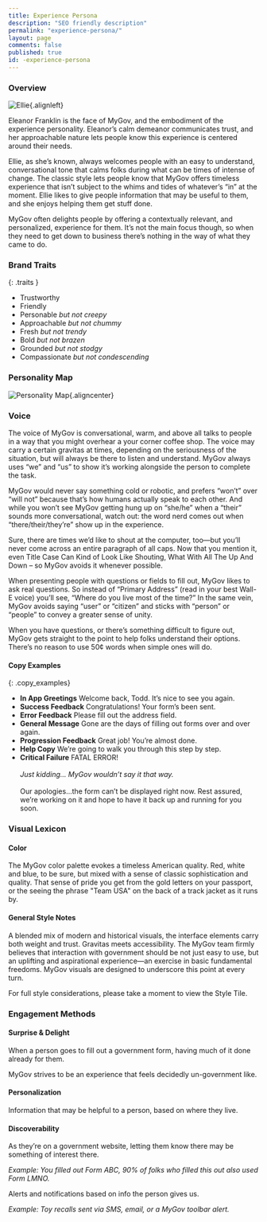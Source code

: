 ```yaml
---
title: Experience Persona
description: "SEO friendly description"
permalink: "experience-persona/"
layout: page
comments: false
published: true
id: -experience-persona
---
```


### Overview

![Ellie](http://presidential-innovation-fellows.github.com/mygov/images/content/eleanor.png){.alignleft}

Eleanor Franklin is the face of MyGov, and the embodiment of the experience personality. Eleanor’s calm demeanor communicates trust, and her approachable nature lets people know this experience is centered around their needs.

Ellie, as she’s known, always welcomes people with an easy to understand, conversational tone that calms folks during what can be times of intense of change. The classic style lets people know that MyGov offers timeless experience that isn’t subject to the whims and tides of whatever’s “in” at the moment. Ellie likes to give people information that may be useful to them, and she enjoys helping them get stuff done.

MyGov often delights people by offering a contextually relevant, and personalized, experience for them. It’s not the main focus though, so when they need to get down to business there’s nothing in the way of what they came to do.


### Brand Traits

{: .traits }
* Trustworthy
* Friendly
* Personable *but not creepy*
* Approachable *but not chummy*
* Fresh *but not trendy*
* Bold *but not brazen*
* Grounded *but not stodgy*
* Compassionate *but not condescending*

### Personality Map

![Personality Map](http://presidential-innovation-fellows.github.com/mygov/images/content/personality-map.png){.aligncenter}

### Voice

The voice of MyGov is conversational, warm, and above all talks to people in a way that you might overhear a your corner coffee shop. The voice may carry a certain gravitas at times, depending on the seriousness of the situation, but will always be there to listen and understand. MyGov always uses “we” and “us” to show it’s working alongside the person to complete the task.

MyGov would never say something cold or robotic, and prefers “won’t” over “will not” because that’s how humans actually speak to each other. And while you won’t see MyGov getting hung up on “she/he” when a “their” sounds more conversational, watch out: the word nerd comes out when “there/their/they’re” show up in the experience.

Sure, there are times we’d like to shout at the computer, too—but you’ll never come across an entire paragraph of all caps. Now that you mention it, even Title Case Can Kind of Look Like Shouting, What With All The Up And Down – so MyGov avoids it whenever possible.

When presenting people with questions or fields to fill out, MyGov likes to ask real questions. So instead of “Primary Address” (read in your best Wall-E voice) you’ll see, “Where do you live most of the time?” In the same vein, MyGov avoids saying “user” or “citizen” and sticks with “person” or “people” to convey a greater sense of unity.

When you have questions, or there’s something difficult to figure out, MyGov gets straight to the point to help folks understand their options. There’s no reason to use 50¢ words when simple ones will do.

#### Copy Examples

{: .copy_examples}
* **In App Greetings** Welcome back, Todd. It’s nice to see you again.
* **Success Feedback** Congratulations! Your form’s been sent.
* **Error Feedback** Please fill out the address field.
* **General Message** Gone are the days of filling out forms over and over again.
* **Progression Feedback** Great job! You’re almost done.
* **Help Copy** We’re going to walk you through this step by step.
* **Critical Failure** FATAL ERROR! <br /><br /> *Just kidding… MyGov wouldn’t say it that way.* <br /><br />Our apologies…the form can’t be displayed right now. Rest assured, we’re working on it and hope to have it back up and running for you soon.

### Visual Lexicon

#### Color

The MyGov color palette evokes a timeless American quality. Red, white and blue, to be sure, but mixed with a sense of classic sophistication and quality. That sense of pride you get from the gold letters on your passport, or the seeing the phrase "Team USA" on the back of a track jacket as it runs by. 

#### General Style Notes

A blended mix of modern and historical visuals, the interface elements carry both weight and trust. Gravitas meets accessibility. The MyGov team firmly believes that interaction with government should be not just easy to use, but an uplifting and aspirational experience—an exercise in basic fundamental freedoms. MyGov visuals are designed to underscore this point at every turn. 

For full style considerations, please take a moment to view the Style Tile.

### Engagement Methods

#### Surprise & Delight

When a person goes to fill out a government form, having much of it done already for them.

MyGov strives to be an experience that feels decidedly un-government like.

#### Personalization

Information that may be helpful to a person, based on where they live. 

#### Discoverability

As they’re on a government website, letting them know there may be something of interest there.

*Example: You filled out Form ABC, 90% of folks who filled this out also used Form LMNO.*

Alerts and notifications based on info the person gives us.

*Example: Toy recalls sent via SMS, email, or a MyGov toolbar alert.*

